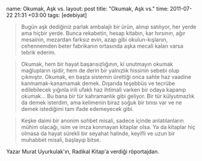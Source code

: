 name: Okumak, Aşk vs.
layout: post
title: "Okumak, Aşk vs."
time: 2011-07-22 21:31 +03:00
tags: [edebiyat]

<blockquote>
Bugün aşk dediğiniz parlak ambalajlı bir ürün, alınıp satılıyor, her yerde ama hiçbir yerde. Bunca rekabetin, hesap kitabın, kar hırsının, ağır mesainin, mezardan farksız evin, azap gibi okulun-kışlanın, cehennemden beter fabrikanın ortasında aşka mecali kalan varsa tebrik ederim.
</blockquote>
<blockquote>
    Okumak, hem bir hayat başarısızlığının, ki unutmayın okumak mağlupların işidir, hem de derin bir yalnızlık hissinin sebebi olup çıkmıştır. Okumak, en başta sistemin ürettiği onca sahte haz vaadine kanmamak-kanamamak demek. Dışarıda teşebbüs ve tecrübe edilebilecek yığınla irili ufaklı haz ihtimali varken bir odaya kapanıp okumak... Bu bana bir tür kahramanlık gibi geliyor. Bir tür külyutmazlık da demek isterdim, ama kelimenin biraz soğuk bir tınısı var ve ne demek istediğimi tam ifade edemeyecek gibi.
</blockquote>
<blockquote>
    Keşke daimi bir anonim sohbet misali, sadece içinde anlatılanların mühim olacağı, isim ve imza konmayan kitaplar olsa. Ya da kitaplar hiç olmasa da hayat sürekli bir seyahat halinde, keyifli ve uzun bir muhabbet misali, başlayıp bitse.
</blockquote>
Yazar Murat Uyurkulak'ın, Radikal Kitap'a verdiği röportajdan. 

